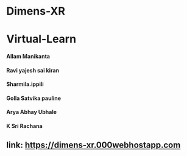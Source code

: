 # Dimens-XR
# Virtual-Learn

#### Allam Manikanta
#### Ravi yajesh sai kiran
#### Sharmila.ippili
#### Golla Satvika pauline
#### Arya Abhay Ubhale
#### K Sri Rachana

## link: https://dimens-xr.000webhostapp.com

